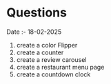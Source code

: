 # Questions

Date :- 18-02-2025

1. create a color Flipper
2. create a counter
3. create a review carousel
4. create a restaurant menu page
5. create a countdown clock
